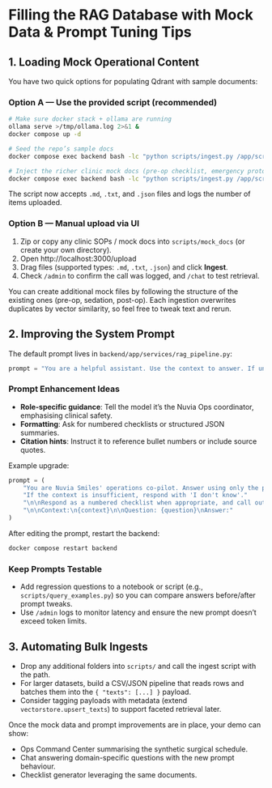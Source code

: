 # Filling the RAG Database with Mock Data & Prompt Tuning Tips

## 1. Loading Mock Operational Content

You have two quick options for populating Qdrant with sample documents:

### Option A — Use the provided script (recommended)
```bash
# Make sure docker stack + ollama are running
ollama serve >/tmp/ollama.log 2>&1 &
docker compose up -d

# Seed the repo’s sample docs
docker compose exec backend bash -lc "python scripts/ingest.py /app/scripts/seed_docs"

# Inject the richer clinic mock docs (pre-op checklist, emergency protocol, inventory guide, recovery protocol, sedation log)
docker compose exec backend bash -lc "python scripts/ingest.py /app/scripts/mock_docs"
```
The script now accepts `.md`, `.txt`, and `.json` files and logs the number of items uploaded.

### Option B — Manual upload via UI
1. Zip or copy any clinic SOPs / mock docs into `scripts/mock_docs` (or create your own directory).
2. Open http://localhost:3000/upload
3. Drag files (supported types: `.md`, `.txt`, `.json`) and click **Ingest**.
4. Check `/admin` to confirm the call was logged, and `/chat` to test retrieval.

You can create additional mock files by following the structure of the existing ones (pre-op, sedation, post-op). Each ingestion overwrites duplicates by vector similarity, so feel free to tweak text and rerun.

## 2. Improving the System Prompt

The default prompt lives in `backend/app/services/rag_pipeline.py`:
```python
prompt = "You are a helpful assistant. Use the context to answer. If unknown, say you don't know.\n\nContext:\n{context}\n\nQuestion: {question}\nAnswer:"
```

### Prompt Enhancement Ideas
- **Role-specific guidance**: Tell the model it’s the Nuvia Ops coordinator, emphasising clinical safety.
- **Formatting**: Ask for numbered checklists or structured JSON summaries.
- **Citation hints**: Instruct it to reference bullet numbers or include source quotes.

Example upgrade:
```python
prompt = (
    "You are Nuvia Smiles' operations co-pilot. Answer using only the provided context. "
    "If the context is insufficient, respond with 'I don't know'."
    "\n\nRespond as a numbered checklist when appropriate, and call out sedation or inventory risks explicitly."
    "\n\nContext:\n{context}\n\nQuestion: {question}\nAnswer:"
)
```

After editing the prompt, restart the backend:
```bash
docker compose restart backend
```

### Keep Prompts Testable
- Add regression questions to a notebook or script (e.g., `scripts/query_examples.py`) so you can compare answers before/after prompt tweaks.
- Use `/admin` logs to monitor latency and ensure the new prompt doesn’t exceed token limits.

## 3. Automating Bulk Ingests
- Drop any additional folders into `scripts/` and call the ingest script with the path.
- For larger datasets, build a CSV/JSON pipeline that reads rows and batches them into the `{ "texts": [...] }` payload.
- Consider tagging payloads with metadata (extend `vectorstore.upsert_texts`) to support faceted retrieval later.

Once the mock data and prompt improvements are in place, your demo can show:
- Ops Command Center summarising the synthetic surgical schedule.
- Chat answering domain-specific questions with the new prompt behaviour.
- Checklist generator leveraging the same documents.
